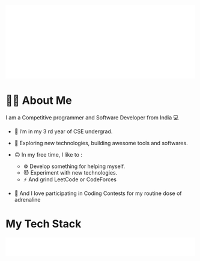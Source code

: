 <link rel="preconnect" href="https://fonts.googleapis.com">
<link rel="preconnect" href="https://fonts.gstatic.com" crossorigin>
<link href="https://fonts.googleapis.com/css2?family=Bayon&family=Quicksand:wght@300;400;500;600;700&family=Tillana&display=swap" rel="stylesheet">

<a href = ""><img src = "./README/header.svg" width="100%" height="50%" alt = 'HARSHIT BHADANA'></a>

# 🧑‍💻 About Me 

I am a Competitive programmer and Software Developer from India 💻

- 🌱 I’m in my 3 rd year of CSE undergrad.

- 🔭 Exploring new technologies, building awesome tools and softwares.

- 🙃 In my free time, I like to :
    - ⚙️ Develop something for helping myself.
    - 😈 Experiment with new technologies.
    - ⚡ And grind LeetCode or CodeForces

- 🏅 And I love participating in Coding Contests for my routine dose of adrenaline 

# My Tech Stack

<img src="README/techstack.svg" alt = "My tech Stack">

<!-- # My Competitive Profile

<img src="README/competitive.svg" alt = "Competitive"> -->